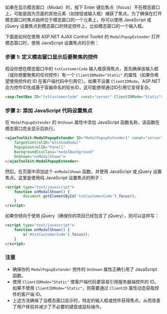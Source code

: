 如果在显示模态窗口（Modal）时，按下 Enter 键后焦点（focus）不在模态窗口上，可能是因为页面的其他元素（如按钮或输入框）捕获了焦点。为了确保在打开模态窗口时焦点始终位于模态窗口的一个元素上，你可以使用 JavaScript 或 jQuery 设置焦点到模态窗口的特定控件上，比如模态窗口的一个输入框。

下面是如何在使用 ASP.NET AJAX Control Toolkit 的 `ModalPopupExtender` 打开模态窗口时，使用 JavaScript 设置焦点的示例：

### 步骤 1: 定义模态窗口显示后要聚焦的控件

假设你想在模态窗口中的 `txtCustomerCode` 输入框获得焦点，首先确保该输入框（或你想要聚焦的任何控件）有一个 `ClientIDMode="Static"` 的属性（如果你希望使用控件的 ID 在客户端代码中引用它）。如果不设置 `ClientIDMode`，ASP.NET 会为控件ID生成基于容器命名的较长ID，这可能使得通过ID引用它变得复杂。

```aspx
<asp:TextBox ID="txtCustomerCode" runat="server" ClientIDMode="Static"></asp:TextBox>
```

### 步骤 2: 添加 JavaScript 代码设置焦点

在 `ModalPopupExtender` 的 `OnShown` 属性中添加 JavaScript 函数名称，该函数在模态窗口完全显示后执行。

```aspx
<ajaxToolkit:ModalPopupExtender ID="ModalPopupExtender1" runat="server"
    TargetControlID="btnShowModal"
    PopupControlID="Panel1"
    BackgroundCssClass="modalBackground"
    OnShown="onModalShown">
</ajaxToolkit:ModalPopupExtender>
```

然后，在页面中添加这个 `onModalShown` 函数，并使用 JavaScript 或 jQuery 设置焦点。这里是使用纯 JavaScript 设置焦点的例子：

```html
<script type="text/javascript">
    function onModalShown() {
        document.getElementById('txtCustomerCode').focus();
    }
</script>
```

如果你倾向于使用 jQuery（确保你的项目已经包含了 jQuery），则可以这样写：

```html
<script type="text/javascript">
    function onModalShown() {
        $('#txtCustomerCode').focus();
    }
</script>
```

### 注意

- 确保你的 `ModalPopupExtender` 控件的 `OnShown` 属性正确引用了 JavaScript 函数。
- 使用 `ClientIDMode="Static"` 使客户端代码更容易引用服务器端控件的 ID。如果不使用 `ClientIDMode="Static"`，则需要通过 `ClientID` 属性动态获取控件的客户端 ID。
- 上述方法确保了当模态窗口显示时，特定的输入框或控件获得焦点，从而改善了用户体验并减少了不必要的键盘或鼠标操作。